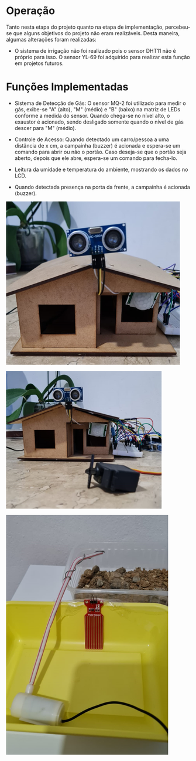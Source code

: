 # Operação

Tanto nesta etapa do projeto quanto na etapa de implementação, percebeu-se que alguns objetivos do projeto não eram realizáveis. Desta maneira, algumas alterações foram realizadas:

- O sistema de irrigação não foi realizado pois o sensor DHT11 não é próprio para isso. O sensor YL-69 foi adquirido para realizar esta função em projetos futuros.

# Funções Implementadas

- Sistema de Detecção de Gás: O sensor MQ-2 foi utilizado para medir o gás, exibe-se "A" (alto), "M" (médio) e "B" (baixo) na matriz de LEDs conforme a medida do sensor. Quando chega-se no nível alto, o exaustor é acionado, sendo desligado somente quando o nível de gás descer para "M" (médio).

- Controle de Acesso: Quando detectado um carro/pessoa a uma distância de x cm, a campainha (buzzer) é acionada e espera-se um comando para abrir ou não o portão. Caso deseja-se que o portão seja aberto, depois que ele abre, espera-se um comando para fecha-lo.

- Leitura da umidade e temperatura do ambiente, mostrando os dados no LCD.

- Quando detectada presença na porta da frente, a campainha é acionada (buzzer).

![](./figuras/maquete.png)

![](./figuras/maquetee.png)

![](./figuras/jardim.png)
